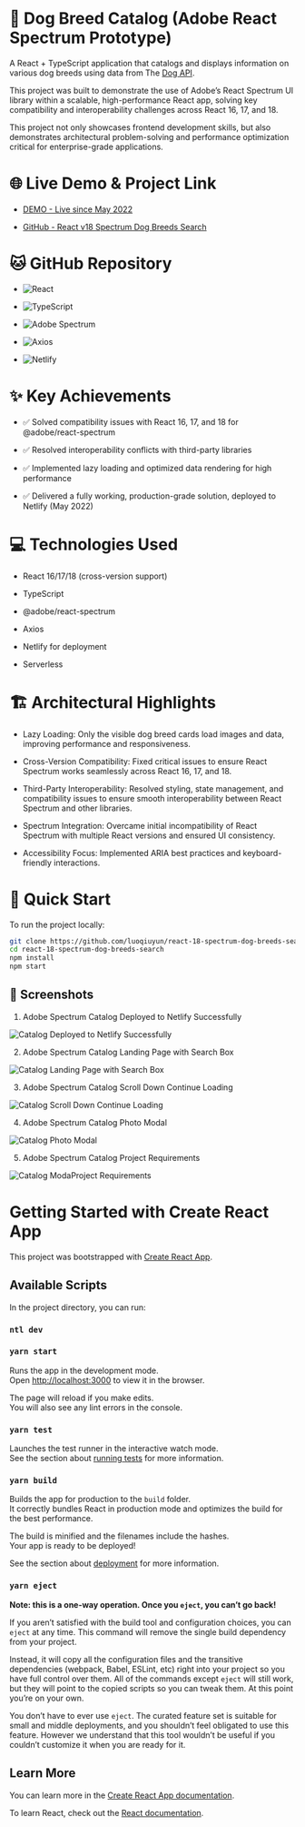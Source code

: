 # 🐶 Dog Breed Catalog (Adobe React Spectrum Prototype)

A React + TypeScript application that catalogs and displays information on various dog breeds using data from The [Dog API](https://thedogapi.com/).

This project was built to demonstrate the use of Adobe’s React Spectrum UI library within a scalable, high-performance React app, solving key compatibility and interoperability challenges across React 16, 17, and 18.

This project not only showcases frontend development skills, but also demonstrates architectural problem-solving and performance optimization critical for enterprise-grade applications.


# 🌐 Live Demo & Project Link

- [DEMO - Live since May 2022](https://celadon-kangaroo-abaeef.netlify.app/)

- [GitHub - React v18 Spectrum Dog Breeds Search](https://github.com/luoqiuyun/react-18-spectrum-dog-breeds-search)


# 🐱 GitHub Repository

- ![React](https://img.shields.io/badge/React-16%2F17%2F18-blue)

- ![TypeScript](https://img.shields.io/badge/TypeScript-4.x-yellow)

- ![Adobe Spectrum](https://img.shields.io/badge/Adobe%20Spectrum-3.16.5-purple)

- ![Axios](https://img.shields.io/badge/Axios-1.0.0-blue)

- ![Netlify](https://img.shields.io/badge/Deployed%20on-Netlify-brightgreen)


# ✨ Key Achievements
- ✅ Solved compatibility issues with React 16, 17, and 18 for @adobe/react-spectrum

- ✅ Resolved interoperability conflicts with third-party libraries

- ✅ Implemented lazy loading and optimized data rendering for high performance

- ✅ Delivered a fully working, production-grade solution, deployed to Netlify (May 2022)


# 💻  Technologies Used

- React 16/17/18 (cross-version support)

- TypeScript

- @adobe/react-spectrum

- Axios

- Netlify for deployment

- Serverless 


# 🏗️ Architectural Highlights

- Lazy Loading: Only the visible dog breed cards load images and data, improving performance and responsiveness.

- Cross-Version Compatibility: Fixed critical issues to ensure React Spectrum works seamlessly across React 16, 17, and 18.

- Third-Party Interoperability: Resolved styling, state management, and compatibility issues to ensure smooth interoperability between React Spectrum and other libraries.

- Spectrum Integration: Overcame initial incompatibility of React Spectrum with multiple React versions and ensured UI consistency.

- Accessibility Focus: Implemented ARIA best practices and keyboard-friendly interactions.


# 🚀 Quick Start 
To run the project locally:

```bash
git clone https://github.com/luoqiuyun/react-18-spectrum-dog-breeds-search.git
cd react-18-spectrum-dog-breeds-search
npm install
npm start
```


## 🔗 Screenshots

1. Adobe Spectrum Catalog Deployed to Netlify Successfully

![Catalog Deployed to Netlify Successfully](./screenshot1.png)

2. Adobe Spectrum Catalog Landing Page with Search Box

![Catalog Landing Page with Search Box](./screenshot2.png)

3. Adobe Spectrum Catalog Scroll Down Continue Loading

![Catalog Scroll Down Continue Loading](./screenshot3.png)

4. Adobe Spectrum Catalog Photo Modal

![Catalog Photo Modal](./screenshot4.png)

5. Adobe Spectrum Catalog Project Requirements

![Catalog ModaProject Requirements](./screenshot5.png)


# Getting Started with Create React App

This project was bootstrapped with [Create React App](https://github.com/facebook/create-react-app).

## Available Scripts

In the project directory, you can run:

### `ntl dev`
### `yarn start`

Runs the app in the development mode.\
Open [http://localhost:3000](http://localhost:3000) to view it in the browser.

The page will reload if you make edits.\
You will also see any lint errors in the console.

### `yarn test`

Launches the test runner in the interactive watch mode.\
See the section about [running tests](https://facebook.github.io/create-react-app/docs/running-tests) for more information.

### `yarn build`

Builds the app for production to the `build` folder.\
It correctly bundles React in production mode and optimizes the build for the best performance.

The build is minified and the filenames include the hashes.\
Your app is ready to be deployed!

See the section about [deployment](https://facebook.github.io/create-react-app/docs/deployment) for more information.

### `yarn eject`

**Note: this is a one-way operation. Once you `eject`, you can’t go back!**

If you aren’t satisfied with the build tool and configuration choices, you can `eject` at any time. This command will remove the single build dependency from your project.

Instead, it will copy all the configuration files and the transitive dependencies (webpack, Babel, ESLint, etc) right into your project so you have full control over them. All of the commands except `eject` will still work, but they will point to the copied scripts so you can tweak them. At this point you’re on your own.

You don’t have to ever use `eject`. The curated feature set is suitable for small and middle deployments, and you shouldn’t feel obligated to use this feature. However we understand that this tool wouldn’t be useful if you couldn’t customize it when you are ready for it.

## Learn More

You can learn more in the [Create React App documentation](https://facebook.github.io/create-react-app/docs/getting-started).

To learn React, check out the [React documentation](https://reactjs.org/).
